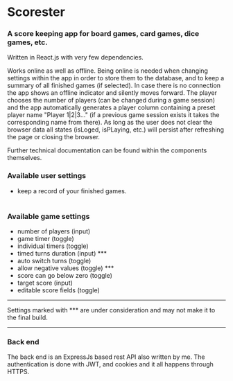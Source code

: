 # Scorester

### A score keeping app for board games, card games, dice games, etc.

Written in React.js with very few dependencies.

Works online as well as offline. Being online is needed when changing settings within the app in order to store them to the database, and to keep a summary of all finished games (if selected).
In case there is no connection the app shows an offline indicator and silently moves forward.
The player chooses the number of players (can be changed during a game session) and the app automatically generates a player column containing a preset player name "Player 1|2|3..." (if a previous game session exists it takes the corresponding name from there). As long as the user does not clear the browser data all states (isLoged, isPLaying, etc.) will persist after refreshing the page or closing the browser.

Further technical documentation can be found within the components themselves.
</br>

### Available user settings

- keep a record of your finished games.
</br></br>

### Available game settings

- number of players (input)
- game timer (toggle)
- individual timers (toggle)
- timed turns duration (input) ***
- auto switch turns (toggle)
- allow negative values (toggle) ***
- score can go below zero (toggle)
- target score (input)
- editable score fields (toggle)

***
Settings marked with *** are under consideration and may not make it to the final build.
***

### Back end

The back end is an ExpressJs based rest API also written by me. The authentication is done with JWT, and cookies and it all happens through HTTPS.